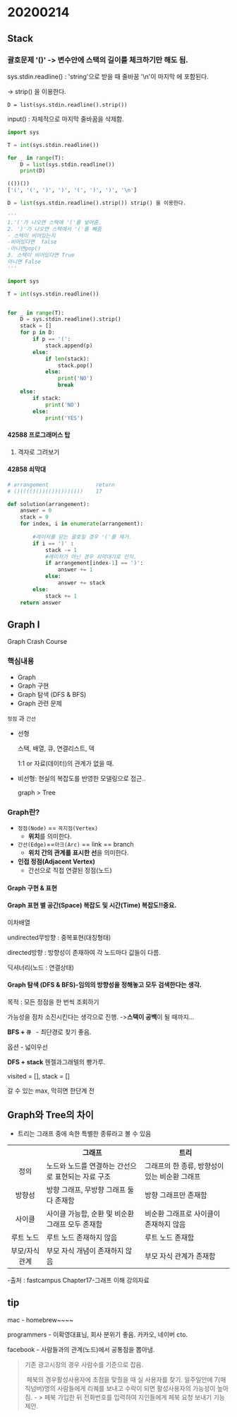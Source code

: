 # 20200214

## Stack

### 괄호문제 '()' -> 변수안에 스택의 길이를 체크하기만 해도 됨.

sys.stdin.readline() : 'string'으로 받을 때 줄바꿈 '\n'이 마지막 에 포함된다. 

-> strip() 을 이용한다.

`D = list(sys.stdin.readline().strip())`

input() : 자체적으로 마지막 줄바꿈을 삭제함.

```python
import sys

T = int(sys.stdin.readline())

for _ in range(T):
    D = list(sys.stdin.readline())
    print(D)

(())())
['(', '(', ')', ')', '(', ')', ')', '\n']

D = list(sys.stdin.readline().strip()) strip() 을 이용한다.
```

```python
'''
1.'('가 나오면 스텍에 '('를 넣어줌.
2. ')'가 나오면 스텍에서 '('를 빼줌
- 스텍이 비어있는지 
-비어있다면  false
-아니면pop()
3. 스텍이 비어있다면 True
아니면 False
'''

import sys

T = int(sys.stdin.readline())


for _ in range(T):
    D = sys.stdin.readline().strip()
    stack = []
    for p in D:
        if p == '(':
            stack.append(p)
        else:
            if len(stack):
                stack.pop()
            else:
                print('NO')
                break
    else:
        if stack:
            print('NO')
        else:
            print('YES')
```



#### 42588 프로그래머스 탑

1. 격자로 그려보기

#### 42858 쇠막대

```py
# arrangement	            return
# ()(((()())(())()))(())	17

def solution(arrangement):
    answer = 0
    stack = 0
    for index, i in enumerate(arrangement):
        
        #레이저를 닫는 괄호일 경우 '('를 제거.
        if i == ')' :
            stack -= 1 
            #레이저가 아닌 경우 쇠막대기로 인식.
            if arrangement[index-1] == ')':
                answer += 1
            else:
                answer += stack
        else:
            stack += 1
    return answer
```



## Graph I

Graph Crash Course

### 핵심내용

- Graph
- Graph 구현
- Graph 탐색 (DFS & BFS)
- Graph 관련 문제

`정점` 과 `간선`

- 선형

  스택, 배열, 큐, 연결리스트, 덱

  1:1 or 자료(데이터)의 관계가 없을 때.

- 비선형: 현실의 복잡도를 반영한 모델링으로 접근..

  graph > Tree

### Graph란?



- `정점(Node)` == `꼭지점(Vertex)`
  - **위치**를 의미한다.
- `간선(Edge)`==`아크(Arc)` == link == branch
  - **위치 간의 관계를 표시한 선**을 의미한다.
- **인접 정점(Adjacent Vertex)**
  - 간선으로 직접 연결된 정점(노드)

#### Graph 구현 & 표현

####  Graph 표현 별 공간(Space) 복잡도 및 시간(Time) 복잡도!!중요.

이차배열

undirected무방향 : 중복표현(대칭형태)

directed방향 :  방향성이 존재하여 각 노드마다 값들이 다름.

딕셔너리(노드 : 연결상태)



#### Graph 탐색 (DFS & BFS)-임의의 방향성을 정해놓고 모두 검색한다는 생각.

목적 : 모든 정점을 한 번씩 조회하기

가능성을 점차 소진시킨다는 생각으로 진행. ->**스택이 공백**이 될 때까지...

**BFS + `큐 `** - 최단경로 찾기 좋음.

옵션 - 넓이우선

**DFS + stack** 헨젤과그래텔의 빵가루.

visited = [], stack = []

갈 수 있는 max, 막히면 한단계 전



## Graph와 Tree의 차이

- 트리는 그래프 중에 속한 특별한 종류라고 볼 수 있음

<div style="text-align:left">
<table>
  <tr>
    <th></th>
    <th style="text-align:center">그래프</th>
    <th style="text-align:center">트리</th>
  </tr>
  <tr>
    <td style="text-align:center">정의</td>
    <td style="text-align:left">노드와 노드를 연결하는 간선으로 표현되는 자료 구조</td>
    <td style="text-align:left">그래프의 한 종류, 방향성이 있는 비순환 그래프</td>
  </tr>
  <tr>
    <td style="text-align:center">방향성</td>
    <td style="text-align:left">방향 그래프, 무방향 그래프 둘다 존재함</td>
    <td style="text-align:left">방향 그래프만 존재함</td>
  </tr>
  <tr>
    <td style="text-align:center">사이클</td>
    <td style="text-align:left">사이클 가능함, 순환 및 비순환 그래프 모두 존재함</td>
    <td style="text-align:left">비순환 그래프로 사이클이 존재하지 않음</td>
  </tr>
  <tr>
    <td style="text-align:center">루트 노드</td>
    <td style="text-align:left">루트 노드 존재하지 않음</td>
    <td style="text-align:left">루트 노드 존재함</td>
  </tr>
  <tr>
    <td style="text-align:center">부모/자식 관계</td>
    <td style="text-align:left">부모 자식 개념이 존재하지 않음</td>
    <td style="text-align:left">부모 자식 관계가 존재함</td>
  </tr>
</table>
</div>

-출처 : fastcampus Chapter17-그래프 이해 강의자료









## tip

mac - homebrew~~~~



programmers - 이확영대표님, 회사 분위기 좋음. 카카오, 네이버 cto. 



facebook - 사람들과의 관계(노드)에서 공통점을 뽑아냄.

> 기존 광고시장의 경우 사람수를 기준으로 잡음.
>
> ​	페북의 경우활성사용자에 초점을 맞췄을 때 실 사용자를 찾기. 일주일안에 7(매직넘버)명의 사람들에게 리퀘를 보내고 수락이 되면 활성사용자의 가능성이 높아짐. - > 페북 가입한 뒤 전화번호를 입력하여 지인들에게 페북 요청 보내기 기능 제안.

​	

